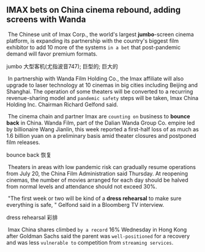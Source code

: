 ## IMAX bets on China cinema rebound, adding screens with Wanda

​		The Chinese unit of Imax Corp., the world's largest **jumbo**-screen cinema platform, is expanding its partnership with the country's biggest film exhibitor to add 10 more of the systems `in a bet` that post-pandemic demand will favor premium formats.

jumbo  大型客机(尤指波音747); 巨型的; 巨大的

​		In partnership with Wanda Film Holding Co., the Imax affiliate will also upgrade to laser technology at 10 cinemas in big cities including Beijing and Shanghai. The operation of some theaters will be converted to a recurring revenue-sharing model and `pandemic safety` steps will be taken, Imax China Holding Inc. Chairman Richard Gelfond said.

​		The cinema chain and partner Imax are `counting on` business to **bounce back** in China. Wanda Film, part of the Dalian Wanda Group Co. empire led by billionaire Wang Jianlin, this week reported a first-half loss of as much as 1.6 billion yuan on a preliminary basis amid theater closures and postponed film releases.

bounce back  恢复

​		Theaters in areas with low pandemic risk can gradually resume operations from July 20, the China Film Administration said Thursday. At reopening cinemas, the number of movies arranged for each day should be halved from normal levels and attendance should not exceed 30%.

​		"The first week or two will be kind of a **dress rehearsal** to make sure everything is safe, " Gelfond said in a Bloomberg TV interview.

dress rehearsal  彩排

​		Imax China shares climbed `by a record` 16% Wednesday in Hong Kong after Goldman Sachs said the parent was `well-positioned` for a recovery and was less `vulnerable to` competition from `streaming services`.